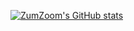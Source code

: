 [![ZumZoom's GitHub stats](https://github-readme-stats.vercel.app/api?username=zumzoom&count_private=true&show_icons=true&theme=nord)](https://github.com/anuraghazra/github-readme-stats)


<!--
**ZumZoom/ZumZoom** is a ✨ _special_ ✨ repository because its `README.md` (this file) appears on your GitHub profile.

Here are some ideas to get you started:

- 🔭 I’m currently working on ...
- 🌱 I’m currently learning ...
- 👯 I’m looking to collaborate on ...
- 🤔 I’m looking for help with ...
- 💬 Ask me about ...
- 📫 How to reach me: ...
- 😄 Pronouns: ...
- ⚡ Fun fact: ...
-->

